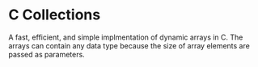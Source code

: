 # C Collections

A fast, efficient, and simple implmentation of dynamic arrays in C. The arrays can contain any data type because the size of array elements are passed as parameters.
